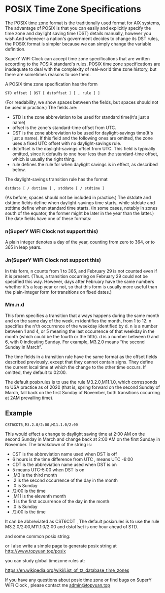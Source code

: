 # POSIX Time Zone Specifications
The POSIX time zone format is the traditionally used format for AIX systems, The advantage of POSIX is that you can easily and explicitly specify the time zone and daylight saving time (DST) details manually, however you wish.And whenever a nation's government decides to change its DST rules, the POSIX format is simpler because we can simply change the variable definition.

SuperY WiFI Clock can accept time zone specifications that are written according to the POSIX standard's rules. POSIX time zone specifications are inadequate to deal with the complexity of real-world time zone history, but there are sometimes reasons to use them.

A POSIX time zone specification has the form

```STD offset [ DST [ dstoffset ] [ , rule ] ]```

(For readability, we show spaces between the fields, but spaces should not be used in practice.) The fields are:

- STD is the zone abbreviation to be used for standard time(It's just a name)
- offset is the zone's standard-time offset from UTC.
- DST is the zone abbreviation to be used for daylight-savings time(It's just a name). If this field and the following ones are omitted, the zone uses a fixed UTC offset with no daylight-savings rule.
- dstoffset is the daylight-savings offset from UTC. This field is typically omitted, since it defaults to one hour less than the standard-time offset, which is usually the right thing.
- rule defines the rule for when daylight savings is in effect, as described below.

The daylight-savings transition rule has the format

```
dstdate [ / dsttime ] , stddate [ / stdtime ]
```

(As before, spaces should not be included in practice.) The dstdate and dsttime fields define when daylight-savings time starts, while stddate and stdtime define when standard time starts. (In some cases, notably in zones south of the equator, the former might be later in the year than the latter.) The date fields have one of these formats:

### n(SuperY WiFi Clock not support this)

A plain integer denotes a day of the year, counting from zero to 364, or to 365 in leap years.

### Jn(SuperY WiFi Clock not support this)

In this form, n counts from 1 to 365, and February 29 is not counted even if it is present. (Thus, a transition occurring on February 29 could not be specified this way. However, days after February have the same numbers whether it's a leap year or not, so that this form is usually more useful than the plain-integer form for transitions on fixed dates.)

### Mm.n.d

This form specifies a transition that always happens during the same month and on the same day of the week. m identifies the month, from 1 to 12. n specifies the n'th occurrence of the weekday identified by d. n is a number between 1 and 4, or 5 meaning the last occurrence of that weekday in the month (which could be the fourth or the fifth). d is a number between 0 and 6, with 0 indicating Sunday. For example, M3.2.0 means “the second Sunday in March”.

The time fields in a transition rule have the same format as the offset fields described previously, except that they cannot contain signs. They define the current local time at which the change to the other time occurs. If omitted, they default to 02:00.

The default posixrules is to use the rule M3.2.0,M11.1.0, which corresponds to USA practice as of 2020 (that is, spring forward on the second Sunday of March, fall back on the first Sunday of November, both transitions occurring at 2AM prevailing time).

## Example

```
CST6CDT5,M3.2.0/2:00,M11.1.0/2:00
```

This would effect a change to daylight saving time at 2:00 AM on the second Sunday in March and change back at 2:00 AM on the first Sunday in November. The breakdown of the string is:

- CST is the abbreviation name used when DST is off
- 6 hours is the time difference from UTC , means UTC -6:00
- CDT is the abbreviation name used when DST is on
- 5 means UTC-5:00 when DST is on
- ,M3 is the third month
- .2 is the second occurrence of the day in the month
- .0 is Sunday
- /2:00 is the time
- ,M11 is the eleventh month
- .1 is the first occurrence of the day in the month
- .0 is Sunday
- /2:00 is the time


It can be abbreviated as CST6CDT , The default posixrules is to use the rule M3.2.0/2:00,M11.1.0/2:00 and dstoffset is one hour ahead of STD.

and some common posix string:



or I also write a simple page to generate posix string at http://www.topyuan.top/posix

you can study global timezone rules at:

https://en.wikipedia.org/wiki/List_of_tz_database_time_zones

If you have any questions about posix time zone or find bugs on SuperY WiFi Clock , please contact me admin@topyuan.top
